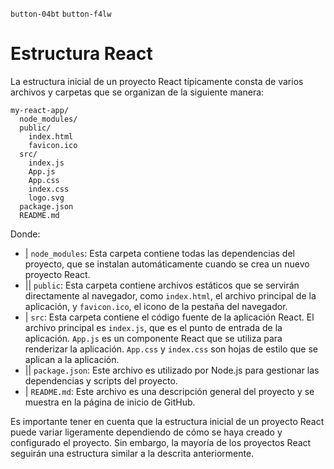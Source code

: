 
`button-04bt` `button-f4lw`
# Estructura React

La estructura inicial de un proyecto React típicamente consta de varios archivos y carpetas que se organizan de la siguiente manera:

```Code TI:"Estructura de Folder React"
my-react-app/
  node_modules/
  public/
    index.html
    favicon.ico
  src/
    index.js
    App.js
    App.css
    index.css
    logo.svg
  package.json
  README.md
```

Donde: 

- | `node_modules`: Esta carpeta contiene todas las dependencias del proyecto, que se instalan automáticamente cuando se crea un nuevo proyecto React.
- || `public`: Esta carpeta contiene archivos estáticos que se servirán directamente al navegador, como `index.html`, el archivo principal de la aplicación, y `favicon.ico`, el icono de la pestaña del navegador.
- | `src`: Esta carpeta contiene el código fuente de la aplicación React. 
	El archivo principal es `index.js`, que es el punto de entrada de la aplicación. 
	`App.js` es un componente React que se utiliza para renderizar la aplicación. 
	`App.css` y `index.css` son hojas de estilo que se aplican a la aplicación.
- || `package.json`: Este archivo es utilizado por Node.js para gestionar las dependencias y scripts del proyecto.
- | `README.md`: Este archivo es una descripción general del proyecto y se muestra en la página de inicio de GitHub.

Es importante tener en cuenta que la estructura inicial de un proyecto React puede variar ligeramente dependiendo de cómo se haya creado y configurado el proyecto. Sin embargo, la mayoría de los proyectos React seguirán una estructura similar a la descrita anteriormente.
